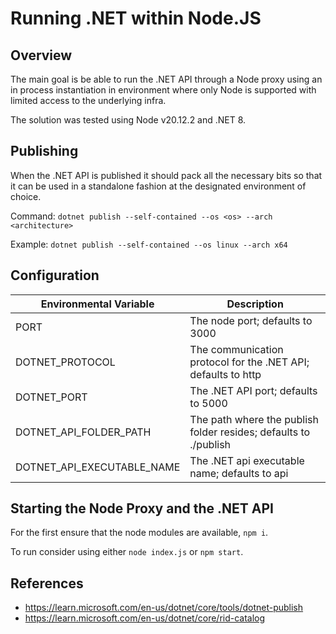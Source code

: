 # Running .NET within Node.JS

## Overview

The main goal is be able to run the .NET API through a Node proxy using an in process instantiation in environment where only Node is supported with limited access to the underlying infra.

The solution was tested using Node v20.12.2 and .NET 8.

## Publishing

When the .NET API is published it should pack all the necessary bits so that it can be used in a standalone fashion at the designated environment of choice.

Command: `dotnet publish --self-contained --os <os> --arch <architecture>`

Example: `dotnet publish --self-contained --os linux --arch x64`

## Configuration

| Environmental Variable     | Description                                                      |
| -------------------------- | ---------------------------------------------------------------- |
| PORT                       | The node port; defaults to 3000                                  |
| DOTNET_PROTOCOL            | The communication protocol for the .NET API; defaults to http    |
| DOTNET_PORT                | The .NET API port; defaults to 5000                              |
| DOTNET_API_FOLDER_PATH     | The path where the publish folder resides; defaults to ./publish |
| DOTNET_API_EXECUTABLE_NAME | The .NET api executable name; defaults to api                    |

## Starting the Node Proxy and the .NET API

For the first ensure that the node modules are available, `npm i`.

To run consider using either `node index.js` or `npm start`.

## References

- https://learn.microsoft.com/en-us/dotnet/core/tools/dotnet-publish
- https://learn.microsoft.com/en-us/dotnet/core/rid-catalog
